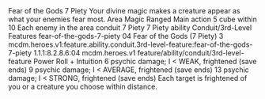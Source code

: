 <ability>
  <name>Fear of the Gods</name>
  <cost>7 Piety</cost>
  <flavor>Your divine magic makes a creature appear as what your enemies fear most.</flavor>
  <keywords>
    <keyword>Area</keyword>
    <keyword>Magic</keyword>
    <keyword>Ranged</keyword>
  </keywords>
  <type>Main action</type>
  <distance>5 cube within 10</distance>
  <target>Each enemy in the area</target>
  <metadata>
    <class>conduit</class>
    <cost>7 Piety</cost>
    <cost_amount>7</cost_amount>
    <cost_resource>Piety</cost_resource>
    <feature_type>ability</feature_type>
    <file_dpath>Conduit/3rd-Level Features</file_dpath>
    <item_id>fear-of-the-gods-7-piety</item_id>
    <item_index>04</item_index>
    <item_name>Fear of the Gods (7 Piety)</item_name>
    <level>3</level>
    <scc>mcdm.heroes.v1:feature.ability.conduit.3rd-level-feature:fear-of-the-gods-7-piety</scc>
    <scdc>1.1.1:8.2.8.6:04</scdc>
    <source>mcdm.heroes.v1</source>
    <type>feature/ability/conduit/3rd-level-feature</type>
  </metadata>
  <effects>
    <effect type="roll">
      <roll>Power Roll + Intuition</roll>
      <t1>6 psychic damage; I &lt; WEAK, frightened (save ends)</t1>
      <t2>9 psychic damage; I &lt; AVERAGE, frightened (save ends)</t2>
      <t3>13 psychic damage; I &lt; STRONG, frightened (save ends)</t3>
    </effect>
    <effect type="mundane">Each target is frightened of you or a creature you choose within distance.</effect>
  </effects>
</ability>
